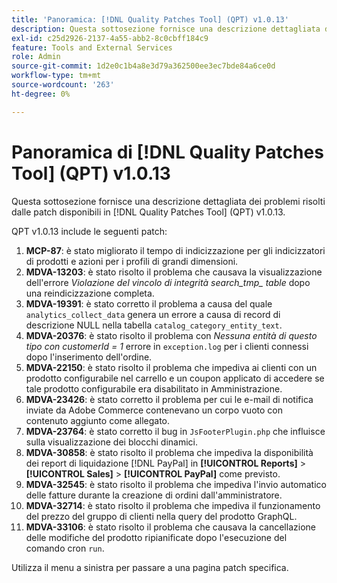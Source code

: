 ```yaml
---
title: 'Panoramica: [!DNL Quality Patches Tool] (QPT) v1.0.13'
description: Questa sottosezione fornisce una descrizione dettagliata dei problemi risolti dalle patch disponibili in  [!DNL Quality Patches Tool] (QPT) v1.0.13.
exl-id: c25d2926-2137-4a55-abb2-8c0cbff184c9
feature: Tools and External Services
role: Admin
source-git-commit: 1d2e0c1b4a8e3d79a362500ee3ec7bde84a6ce0d
workflow-type: tm+mt
source-wordcount: '263'
ht-degree: 0%

---
```


# Panoramica di [!DNL Quality Patches Tool] (QPT) v1.0.13

Questa sottosezione fornisce una descrizione dettagliata dei problemi risolti dalle patch disponibili in [!DNL Quality Patches Tool] (QPT) v1.0.13.

QPT v1.0.13 include le seguenti patch:

1. **MCP-87**: è stato migliorato il tempo di indicizzazione per gli indicizzatori di prodotti e azioni per i profili di grandi dimensioni.
1. **MDVA-13203**: è stato risolto il problema che causava la visualizzazione dell&#39;errore *Violazione del vincolo di integrità search_tmp_ table* dopo una reindicizzazione completa.
1. **MDVA-19391**: è stato corretto il problema a causa del quale `analytics_collect_data` genera un errore a causa di record di descrizione NULL nella tabella `catalog_category_entity_text`.
1. **MDVA-20376**: è stato risolto il problema con *Nessuna entità di questo tipo con customerId = 1* errore in `exception.log` per i clienti connessi dopo l&#39;inserimento dell&#39;ordine.
1. **MDVA-22150**: è stato risolto il problema che impediva ai clienti con un prodotto configurabile nel carrello e un coupon applicato di accedere se tale prodotto configurabile era disabilitato in Amministrazione.
1. **MDVA-23426**: è stato corretto il problema per cui le e-mail di notifica inviate da Adobe Commerce contenevano un corpo vuoto con contenuto aggiunto come allegato.
1. **MDVA-23764**: è stato corretto il bug in `JsFooterPlugin.php` che influisce sulla visualizzazione dei blocchi dinamici.
1. **MDVA-30858**: è stato risolto il problema che impediva la disponibilità dei report di liquidazione [!DNL PayPal] in **[!UICONTROL Reports]** > **[!UICONTROL Sales]** > **[!UICONTROL PayPal]** come previsto.
1. **MDVA-32545**: è stato risolto il problema che impediva l&#39;invio automatico delle fatture durante la creazione di ordini dall&#39;amministratore.
1. **MDVA-32714**: è stato risolto il problema che impediva il funzionamento del prezzo del gruppo di clienti nella query del prodotto GraphQL.
1. **MDVA-33106**: è stato risolto il problema che causava la cancellazione delle modifiche del prodotto ripianificate dopo l&#39;esecuzione del comando cron `run`.

Utilizza il menu a sinistra per passare a una pagina patch specifica.
